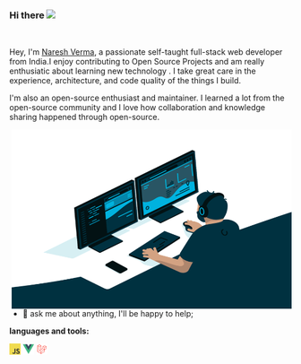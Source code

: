 ### Hi there <img src="https://media.giphy.com/media/hvRJCLFzcasrR4ia7z/giphy.gif" width="25px">

<br />

Hey, I'm [Naresh Verma](https://github.com/naresh-webkul), a passionate self-taught full-stack web developer from India.I enjoy contributing to Open Source Projects and am really enthusiatic about learning new technology . I take great care in the experience, architecture, and code quality of the things I build.

I'm also an open-source enthusiast and maintainer. I learned a lot from the open-source community and I love how collaboration and knowledge sharing happened through open-source.


  <img align="right" alt="GIF" src="https://github.com/shubh-mehrotra/shubh-mehrotra/blob/master/code.gif?raw=true" width="500" height="320" />
  

- 💬 ask me about anything, I'll be happy to help;

**languages and tools:**  

<code><img height="20" src="https://raw.githubusercontent.com/github/explore/80688e429a7d4ef2fca1e82350fe8e3517d3494d/topics/javascript/javascript.png"></code>
<code><img height="20" src="https://raw.githubusercontent.com/github/explore/80688e429a7d4ef2fca1e82350fe8e3517d3494d/topics/vue/vue.png"></code>
<code><img height="20" src="https://raw.githubusercontent.com/github/explore/80688e429a7d4ef2fca1e82350fe8e3517d3494d/topics/laravel/laravel.png"></code>